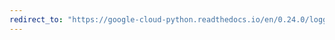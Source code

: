 ```yaml
---
redirect_to: "https://google-cloud-python.readthedocs.io/en/0.24.0/logging-handlers-app-engine.html"
---
```

